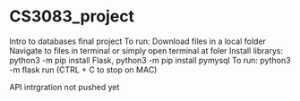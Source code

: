 # CS3083_project
Intro to databases final project
To run:
  Download files in a local folder 
  Navigate to files in terminal or simply open terminal at foler
  Install librarys: python3 -m pip install Flask, python3 -m pip install pymysql
  To run: python3 -m flask run (CTRL + C to stop on MAC)

  API intrgration not pushed yet
  
  
